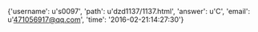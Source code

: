 {'username': u's0097', 'path': u'dzd1137/1137.html', 'answer': u'C', 'email': u'471056917@qq.com', 'time': '2016-02-21:14:27:30'}